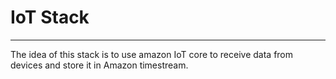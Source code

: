 # IoT Stack
---

The idea of this stack is to use amazon IoT core to receive data from devices and store it in Amazon timestream.

